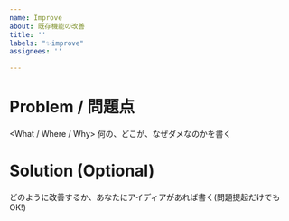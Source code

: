 ```yaml
---
name: Improve
about: 既存機能の改善
title: ''
labels: "✨improve"
assignees: ''

---
```


# Problem / 問題点
<What / Where / Why>
何の、どこが、なぜダメなのかを書く

# Solution (Optional)
<How>
どのように改善するか、あなたにアイディアがあれば書く(問題提起だけでもOK!)
